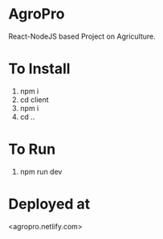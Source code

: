 # AgroPro
React-NodeJS based Project on Agriculture.

# To Install
1. npm i
2. cd client
3. npm i
4. cd ..

# To Run
1. npm run dev

# Deployed at
<agropro.netlify.com>
